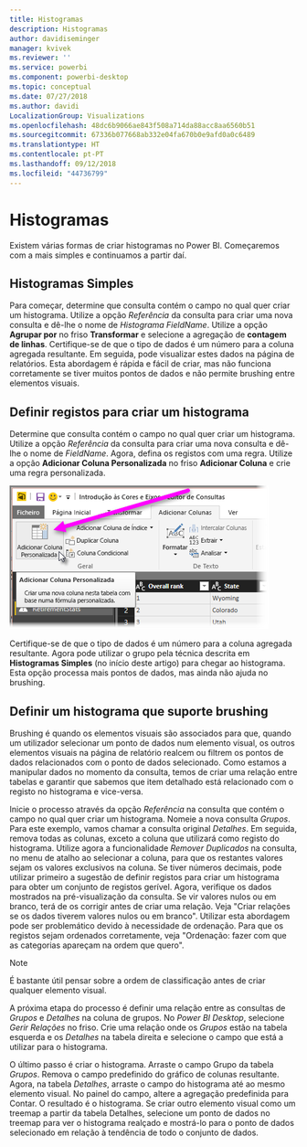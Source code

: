 ```yaml
---
title: Histogramas
description: Histogramas
author: davidiseminger
manager: kvivek
ms.reviewer: ''
ms.service: powerbi
ms.component: powerbi-desktop
ms.topic: conceptual
ms.date: 07/27/2018
ms.author: davidi
LocalizationGroup: Visualizations
ms.openlocfilehash: 48dc6b9066ae843f508a714da88acc8aa6560b51
ms.sourcegitcommit: 67336b077668ab332e04fa670b0e9afd0a0c6489
ms.translationtype: HT
ms.contentlocale: pt-PT
ms.lasthandoff: 09/12/2018
ms.locfileid: "44736799"
---
```

# <a name="histograms"></a>Histogramas
Existem várias formas de criar histogramas no Power BI. Começaremos com a mais simples e continuamos a partir daí.

## <a name="simple-histograms"></a>Histogramas Simples
Para começar, determine que consulta contém o campo no qual quer criar um histograma.  Utilize a opção *Referência* da consulta para criar uma nova consulta e dê-lhe o nome de *Histograma FieldName*. Utilize a opção **Agrupar por** no friso **Transformar** e selecione a agregação de **contagem de linhas**. Certifique-se de que o tipo de dados é um número para a coluna agregada resultante. Em seguida, pode visualizar estes dados na página de relatórios. Esta abordagem é rápida e fácil de criar, mas não funciona corretamente se tiver muitos pontos de dados e não permite brushing entre elementos visuais.

## <a name="defining-buckets-to-build-a-histogram"></a>Definir registos para criar um histograma
Determine que consulta contém o campo no qual quer criar um histograma. Utilize a opção *Referência* da consulta para criar uma nova consulta e dê-lhe o nome de *FieldName*.  Agora, defina os registos com uma regra. Utilize a opção **Adicionar Coluna Personalizada** no friso **Adicionar Coluna** e crie uma regra personalizada.

![](media/service-histograms/powerbi-service-histograms_1.png)

Certifique-se de que o tipo de dados é um número para a coluna agregada resultante. Agora pode utilizar o grupo pela técnica descrita em **Histogramas Simples** (no início deste artigo) para chegar ao histograma. Esta opção processa mais pontos de dados, mas ainda não ajuda no brushing.

## <a name="defining-a-histogram-that-supports-brushing"></a>Definir um histograma que suporte brushing
Brushing é quando os elementos visuais são associados para que, quando um utilizador selecionar um ponto de dados num elemento visual, os outros elementos visuais na página de relatório realcem ou filtrem os pontos de dados relacionados com o ponto de dados selecionado.  Como estamos a manipular dados no momento da consulta, temos de criar uma relação entre tabelas e garantir que sabemos que item detalhado está relacionado com o registo no histograma e vice-versa.

Inicie o processo através da opção *Referência* na consulta que contém o campo no qual quer criar um histograma.  Nomeie a nova consulta *Grupos*.  Para este exemplo, vamos chamar a consulta original *Detalhes*.  Em seguida, remova todas as colunas, exceto a coluna que utilizará como registo do histograma.  Utilize agora a funcionalidade *Remover Duplicados* na consulta, no menu de atalho ao selecionar a coluna, para que os restantes valores sejam os valores exclusivos na coluna. Se tiver números decimais, pode utilizar primeiro a sugestão de definir registos para criar um histograma para obter um conjunto de registos gerível.  Agora, verifique os dados mostrados na pré-visualização da consulta. Se vir valores nulos ou em branco, terá de os corrigir antes de criar uma relação. Veja "Criar relações se os dados tiverem valores nulos ou em branco". Utilizar esta abordagem pode ser problemático devido à necessidade de ordenação. Para que os registos sejam ordenados corretamente, veja "Ordenação: fazer com que as categorias apareçam na ordem que quero". 

> [!NOTE]
> É bastante útil pensar sobre a ordem de classificação antes de criar qualquer elemento visual.   
> 
> 

A próxima etapa do processo é definir uma relação entre as consultas de *Grupos* e *Detalhes* na coluna de grupos.  No *Power BI Desktop*, selecione *Gerir Relações* no friso.  Crie uma relação onde os *Grupos* estão na tabela esquerda e os *Detalhes* na tabela direita e selecione o campo que está a utilizar para o histograma. 

O último passo é criar o histograma. Arraste o campo Grupo da tabela *Grupos*. Remova o campo predefinido do gráfico de colunas resultante.  Agora, na tabela *Detalhes*, arraste o campo do histograma até ao mesmo elemento visual. No painel do campo, altere a agregação predefinida para Contar. O resultado é o histograma. Se criar outro elemento visual como um treemap a partir da tabela Detalhes, selecione um ponto de dados no treemap para ver o histograma realçado e mostrá-lo para o ponto de dados selecionado em relação à tendência de todo o conjunto de dados.

